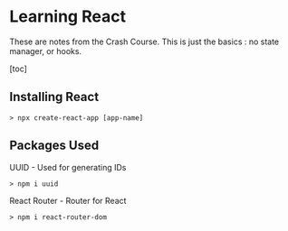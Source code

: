 # Learning React

These are notes from the Crash Course. This is just the basics : no state manager, or hooks.

[toc]

## Installing React

`> npx create-react-app [app-name]`

## Packages Used

UUID - Used for generating IDs

`> npm i uuid`

React Router - Router for React

`> npm i react-router-dom`
